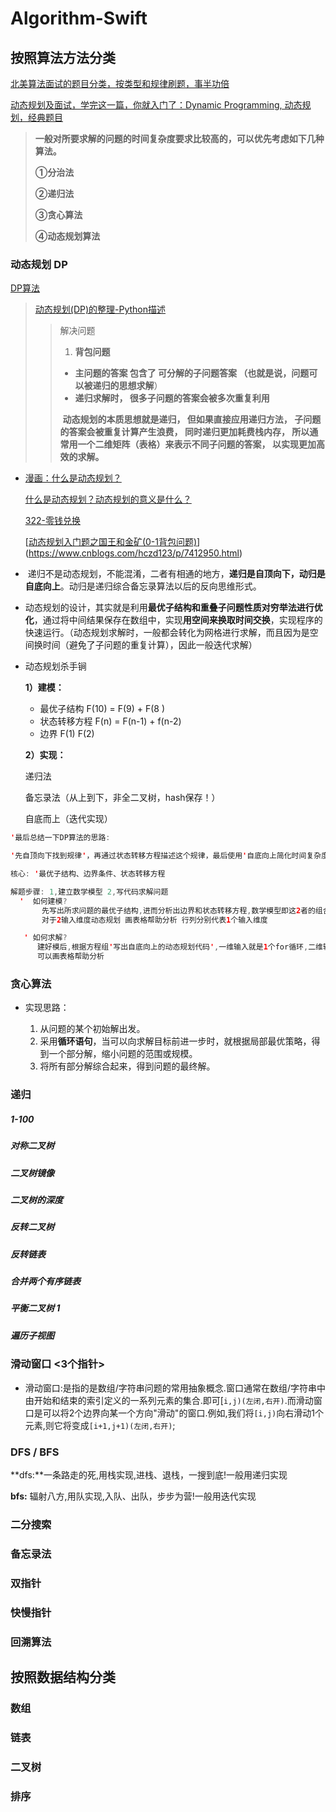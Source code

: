 # Algorithm-Swift

##    **按照算法方法分类**

[北美算法面试的题目分类，按类型和规律刷题，事半功倍](https://zhuanlan.zhihu.com/p/89392459)

[动态规划及面试，学完这一篇，你就入门了：Dynamic Programming, 动态规划，经典题目](https://zhuanlan.zhihu.com/p/89391817)

>   **一般对所要求解的问题的时间复杂度要求比较高的，可以优先考虑如下几种算法。**
>
>   **①分治法**
>
>   **②递归法**
>
>   **③贪心算法**
>
>   **④动态规划算法**

### 动态规划 DP

[DP算法](https://www.cnblogs.com/yinyiyu/p/6726185.html)

> [动态规划(DP)的整理-Python描述](https://blog.csdn.net/MrLevo520/article/details/75676160)
>
> > 解决问题
> >
> > 1. **背包问题** 
> >
> > - **主问题的答案 包含了 可分解的子问题答案 （也就是说，问题可以被递归的思想求解**）
> > - **递归求解时， 很多子问题的答案会被多次重复利用**
> >
> > ​     **动态规划的本质思想就是递归， 但如果直接应用递归方法， 子问题的答案会被重复计算产生浪费， 同时递归更加耗费栈内存， 所以通常用一个二维矩阵（表格）来表示不同子问题的答案， 以实现更加高效的求解。**



* [漫画：什么是动态规划？](https://blog.csdn.net/moakun/article/details/79928067)

  [什么是动态规划？动态规划的意义是什么？](https://www.zhihu.com/question/23995189?utm_source=wechat_session&utm_medium=social&utm_oi=43526393954304)

  [322-零钱兑换](https://zhuanlan.zhihu.com/p/61277271)

  [[动态规划入门题之国王和金矿(0-1背包问题)](https://www.cnblogs.com/hczd123/p/7412950.html)](https://www.cnblogs.com/hczd123/p/7412950.html)

*  递归不是动态规划，不能混淆，二者有相通的地方，**递归是自顶向下，动归是自底向上**。动归是递归综合备忘录算法以后的反向思维形式。

 

*   动态规划的设计，其实就是利用**最优子结构和重叠子问题性质对穷举法进行优化**，通过将中间结果保存在数组中，实现**用空间来换取时间交换**，实现程序的快速运行。（动态规划求解时，一般都会转化为网格进行求解，而且因为是空间换时间（避免了子问题的重复计算），因此一般迭代求解）



* 动态规划杀手锏

  **1）建模：**

  * 最优子结构  F(10) = F(9) + F(8 )
  * 状态转移方程   F(n) = F(n-1) + f(n-2)
  * 边界   F(1)   F(2)

  

  **2）实现：**

  递归法

  备忘录法（从上到下，非全二叉树，hash保存！）

  自底而上（迭代实现）

```swift
'最后总结一下DP算法的思路:

'先自顶向下找到规律'，再通过状态转移方程描述这个规律，最后使用'自底向上简化时间复杂度。

核心: '最优子结构、边界条件、状态转移方程 

解题步骤: 1,建立数学模型 2,写代码求解问题 
  '  如何建模?
       先写出所求问题的最优子结构,进而分析出边界和状态转移方程,数学模型即这2者的组合
       对于2输入维度动态规划 画表格帮助分析 行列分别代表1个输入维度

   ' 如何求解?
      建好模后,根据方程组'写出自底向上的动态规划代码',一维输入就是1个for循环,二维输入就是2个for循环,如果方程组比较抽象,
      可以画表格帮助分析
```



### 贪心算法

* 实现思路：

  1. 从问题的某个初始解出发。
  2. 采用**循环语句**，当可以向求解目标前进一步时，就根据局部最优策略，得到一个部分解，缩小问题的范围或规模。
  3. 将所有部分解综合起来，得到问题的最终解。

  

### 递归

##### 1-100

##### 对称二叉树

##### 二叉树镜像

##### 二叉树的深度

##### 反转二叉树

##### 反转链表

##### 合并两个有序链表

##### 平衡二叉树  1

##### 遍历子视图



### 滑动窗口 <3个指针>

* 滑动窗口:是指的是数组/字符串问题的常用抽象概念.窗口通常在数组/字符串中由开始和结束的索引定义的一系列元素的集合.即可[`i,j)(左闭,右开)`.而滑动窗口是可以将2个边界向某一个方向"滑动"的窗口.例如,我们将`[i,j)`向右滑动1个元素,则它将变成`[i+1,j+1)(左闭,右开)`;

  

### DFS / BFS 

 **dfs:**一条路走的死,用栈实现,进栈、退栈，一搜到底!一般用递归实现

 **bfs:** 辐射八方,用队实现,入队、出队，步步为营!一般用迭代实现





### 二分搜索



### 备忘录法



### 双指针



### 快慢指针

###  

### 回溯算法



## **按照数据结构分类**

### 数组

### 链表

### 二叉树

### 排序


